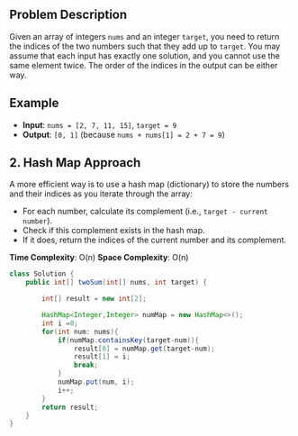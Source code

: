 ## Problem Description

Given an array of integers `nums` and an integer `target`, you need to return the indices of the two numbers such that they add up to `target`. You may assume that each input has exactly one solution, and you cannot use the same element twice. The order of the indices in the output can be either way.

## Example

- **Input**: `nums = [2, 7, 11, 15]`, `target = 9`
- **Output**: `[0, 1]` (because `nums + nums[1] = 2 + 7 = 9`)

## 2. Hash Map Approach

A more efficient way is to use a hash map (dictionary) to store the numbers and their indices as you iterate through the array:

- For each number, calculate its complement (i.e., `target - current number`).
- Check if this complement exists in the hash map.
- If it does, return the indices of the current number and its complement.

**Time Complexity**: O(n)
**Space Complexity**: O(n)

```java
class Solution {
    public int[] twoSum(int[] nums, int target) {

        int[] result = new int[2];

        HashMap<Integer,Integer> numMap = new HashMap<>();
        int i =0;
        for(int num: nums){
            if(numMap.containsKey(target-num)){
                result[0] = numMap.get(target-num);
                result[1] = i;
                break;
            }
            numMap.put(num, i);
            i++;
        }
        return result;
    }
}
```